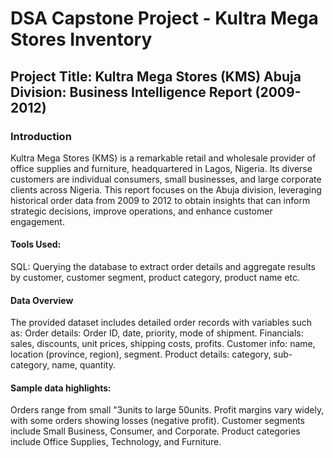 # DSA Capstone Project - Kultra Mega Stores Inventory

## Project Title: Kultra Mega Stores (KMS) Abuja Division: Business Intelligence Report (2009-2012)

### Introduction
Kultra Mega Stores (KMS) is a remarkable retail and wholesale provider of office supplies and furniture, headquartered in Lagos, Nigeria. Its diverse customers are individual consumers, small businesses, and large corporate clients across Nigeria. This report focuses on the Abuja division, leveraging historical order data from 2009 to 2012 to obtain insights that can inform strategic decisions, improve operations, and enhance customer engagement.

#### Tools Used:
SQL: Querying the database to extract order details and aggregate results by customer, customer segment, product category, product name etc.

#### Data Overview
The provided dataset includes detailed order records with variables such as:
Order details: Order ID, date, priority, mode of shipment.
Financials: sales, discounts, unit prices, shipping costs, profits.
Customer info: name, location (province, region), segment.
Product details: category, sub-category, name, quantity.

#### Sample data highlights:
Orders range from small "3units to large 50units.
Profit margins vary widely, with some orders showing losses (negative profit).
Customer segments include Small Business, Consumer, and Corporate.
Product categories include Office Supplies, Technology, and Furniture.
